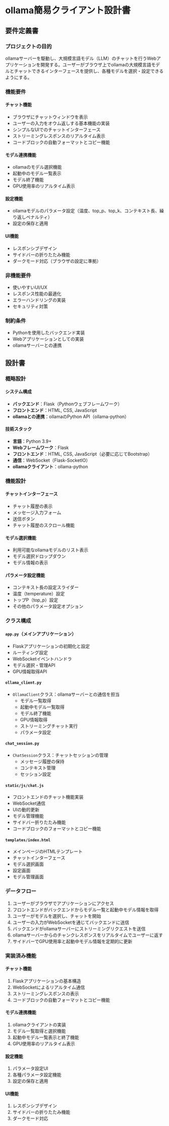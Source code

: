 # ollama簡易クライアント設計書

## 要件定義書

### プロジェクトの目的
ollamaサーバーを駆動し、大規模言語モデル（LLM）のチャットを行うWebアプリケーションを開発する。ユーザーがブラウザ上でollamaの大規模言語モデルとチャットできるインターフェースを提供し、各種モデルを選択・設定できるようにする。

### 機能要件

#### チャット機能
- ブラウザにチャットウィンドウを表示
- ユーザーの入力をオウム返しする基本機能の実装
- シンプルなUIでのチャットインターフェース
- ストリーミングレスポンスのリアルタイム表示
- コードブロックの自動フォーマットとコピー機能

#### モデル連携機能
- ollamaのモデル選択機能
- 起動中のモデル一覧表示
- モデル終了機能
- GPU使用率のリアルタイム表示

#### 設定機能
- ollamaモデルのパラメータ設定（温度、top_p、top_k、コンテキスト長、繰り返しペナルティ）
- 設定の保存と適用

#### UI機能
- レスポンシブデザイン
- サイドバーの折りたたみ機能
- ダークモード対応（ブラウザの設定に準拠）

### 非機能要件
- 使いやすいUI/UX
- レスポンス性能の最適化
- エラーハンドリングの実装
- セキュリティ対策

### 制約条件
- Pythonを使用したバックエンド実装
- Webアプリケーションとしての実装
- ollamaサーバーとの連携

## 設計書

### 概略設計

#### システム構成
- **バックエンド**：Flask（Pythonウェブフレームワーク）
- **フロントエンド**：HTML, CSS, JavaScript
- **ollamaとの連携**：ollamaのPython API（ollama-python）

#### 技術スタック
- **言語**：Python 3.9+
- **Webフレームワーク**：Flask
- **フロントエンド**：HTML, CSS, JavaScript（必要に応じてBootstrap）
- **通信**：WebSocket（Flask-SocketIO）
- **ollamaクライアント**：ollama-python

### 機能設計

#### チャットインターフェース
- チャット履歴の表示
- メッセージ入力フォーム
- 送信ボタン
- チャット履歴のスクロール機能

#### モデル選択機能
- 利用可能なollamaモデルのリスト表示
- モデル選択ドロップダウン
- モデル情報の表示

#### パラメータ設定機能
- コンテキスト長の設定スライダー
- 温度（temperature）設定
- トップP（top_p）設定
- その他のパラメータ設定オプション

### クラス構成

#### `app.py`（メインアプリケーション）
- Flaskアプリケーションの初期化と設定
- ルーティング設定
- WebSocketイベントハンドラ
- モデル選択・管理API
- GPU情報取得API

#### `ollama_client.py`
- `OllamaClient`クラス：ollamaサーバーとの通信を担当
  - モデル一覧取得
  - 起動中モデル一覧取得
  - モデル終了機能
  - GPU情報取得
  - ストリーミングチャット実行
  - パラメータ設定

#### `chat_session.py`
- `ChatSession`クラス：チャットセッションの管理
  - メッセージ履歴の保持
  - コンテキスト管理
  - セッション設定

#### `static/js/chat.js`
- フロントエンドのチャット機能実装
- WebSocket通信
- UIの動的更新
- モデル管理機能
- サイドバー折りたたみ機能
- コードブロックのフォーマットとコピー機能

#### `templates/index.html`
- メインページのHTMLテンプレート
- チャットインターフェース
- モデル選択画面
- 設定画面
- モデル管理画面

### データフロー
1. ユーザーがブラウザでアプリケーションにアクセス
2. フロントエンドがバックエンドからモデル一覧と起動中モデル情報を取得
3. ユーザーがモデルを選択し、チャットを開始
4. ユーザーの入力がWebSocketを通じてバックエンドに送信
5. バックエンドがollamaサーバーにストリーミングリクエストを送信
6. ollamaサーバーからのチャンクレスポンスをリアルタイムでユーザーに返す
7. サイドバーでGPU使用率と起動中モデル情報を定期的に更新

### 実装済み機能

#### チャット機能
1. Flaskアプリケーションの基本構造
2. WebSocketによるリアルタイム通信
3. ストリーミングレスポンスの表示
4. コードブロックの自動フォーマットとコピー機能

#### モデル連携機能
1. ollamaクライアントの実装
2. モデル一覧取得と選択機能
3. 起動中モデル一覧表示と終了機能
4. GPU使用率のリアルタイム表示

#### 設定機能
1. パラメータ設定UI
2. 各種パラメータ設定機能
3. 設定の保存と適用

#### UI機能
1. レスポンシブデザイン
2. サイドバーの折りたたみ機能
3. ダークモード対応